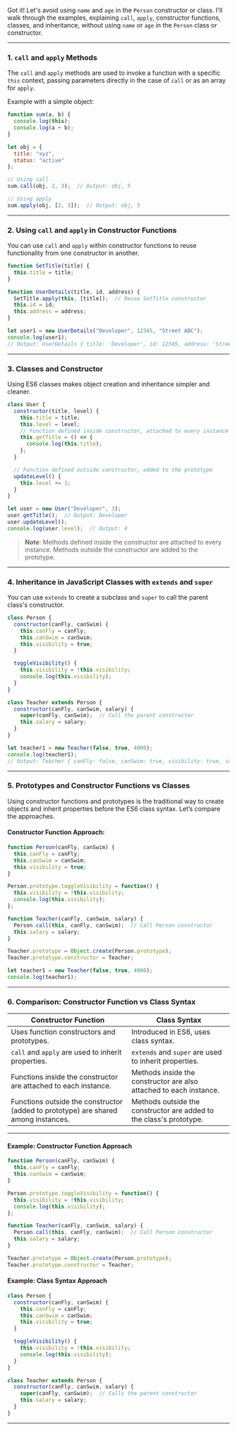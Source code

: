 Got it! Let's avoid using `name` and `age` in the `Person` constructor or class. I'll walk through the examples, explaining `call`, `apply`, constructor functions, classes, and inheritance, without using `name` or `age` in the `Person` class or constructor.

---

### 1. **`call` and `apply` Methods**

The `call` and `apply` methods are used to invoke a function with a specific `this` context, passing parameters directly in the case of `call` or as an array for `apply`.

Example with a simple object:
```javascript
function sum(a, b) {
  console.log(this);
  console.log(a + b);
}

let obj = {
  title: "xyz",
  status: "active"
};

// Using call
sum.call(obj, 2, 3);  // Output: obj, 5

// Using apply
sum.apply(obj, [2, 3]);  // Output: obj, 5
```

---

### 2. **Using `call` and `apply` in Constructor Functions**

You can use `call` and `apply` within constructor functions to reuse functionality from one constructor in another.

```javascript
function SetTitle(title) {
  this.title = title;
}

function UserDetails(title, id, address) {
  SetTitle.apply(this, [title]);  // Reuse SetTitle constructor
  this.id = id;
  this.address = address;
}

let user1 = new UserDetails("Developer", 12345, "Street ABC");
console.log(user1);
// Output: UserDetails { title: 'Developer', id: 12345, address: 'Street ABC' }
```

---

### 3. **Classes and Constructor**

Using ES6 classes makes object creation and inheritance simpler and cleaner.

```javascript
class User {
  constructor(title, level) {
    this.title = title;
    this.level = level;
    // Function defined inside constructor, attached to every instance
    this.getTitle = () => {
      console.log(this.title);
    };
  }

  // Function defined outside constructor, added to the prototype
  updateLevel() {
    this.level += 1;
  }
}

let user = new User("Developer", 3);
user.getTitle();  // Output: Developer
user.updateLevel();
console.log(user.level);  // Output: 4
```

> **Note**: Methods defined inside the constructor are attached to every instance. Methods outside the constructor are added to the prototype.

---

### 4. **Inheritance in JavaScript Classes with `extends` and `super`**

You can use `extends` to create a subclass and `super` to call the parent class's constructor.

```javascript
class Person {
  constructor(canFly, canSwim) {
    this.canFly = canFly;
    this.canSwim = canSwim;
    this.visibility = true;
  }

  toggleVisibility() {
    this.visibility = !this.visibility;
    console.log(this.visibility);
  }
}

class Teacher extends Person {
  constructor(canFly, canSwim, salary) {
    super(canFly, canSwim);  // Call the parent constructor
    this.salary = salary;
  }
}

let teacher1 = new Teacher(false, true, 4000);
console.log(teacher1);  
// Output: Teacher { canFly: false, canSwim: true, visibility: true, salary: 4000 }
```

---

### 5. **Prototypes and Constructor Functions vs Classes**

Using constructor functions and prototypes is the traditional way to create objects and inherit properties before the ES6 class syntax. Let’s compare the approaches.

#### Constructor Function Approach:
```javascript
function Person(canFly, canSwim) {
  this.canFly = canFly;
  this.canSwim = canSwim;
  this.visibility = true;
}

Person.prototype.toggleVisibility = function() {
  this.visibility = !this.visibility;
  console.log(this.visibility);
};

function Teacher(canFly, canSwim, salary) {
  Person.call(this, canFly, canSwim);  // Call Person constructor
  this.salary = salary;
}

Teacher.prototype = Object.create(Person.prototype);
Teacher.prototype.constructor = Teacher;

let teacher1 = new Teacher(false, true, 4000);
console.log(teacher1);
```

---

### 6. **Comparison: Constructor Function vs Class Syntax**

| **Constructor Function** | **Class Syntax** |
|--------------------------|-----------------|
| Uses function constructors and prototypes. | Introduced in ES6, uses class syntax. |
| `call` and `apply` are used to inherit properties. | `extends` and `super` are used to inherit properties. |
| Functions inside the constructor are attached to each instance. | Methods inside the constructor are also attached to each instance. |
| Functions outside the constructor (added to prototype) are shared among instances. | Methods outside the constructor are added to the class's prototype. |

---

#### Example: Constructor Function Approach
```javascript
function Person(canFly, canSwim) {
  this.canFly = canFly;
  this.canSwim = canSwim;
}

Person.prototype.toggleVisibility = function() {
  this.visibility = !this.visibility;
  console.log(this.visibility);
};

function Teacher(canFly, canSwim, salary) {
  Person.call(this, canFly, canSwim);  // Call Person constructor
  this.salary = salary;
}

Teacher.prototype = Object.create(Person.prototype);
Teacher.prototype.constructor = Teacher;
```

#### Example: Class Syntax Approach
```javascript
class Person {
  constructor(canFly, canSwim) {
    this.canFly = canFly;
    this.canSwim = canSwim;
    this.visibility = true;
  }

  toggleVisibility() {
    this.visibility = !this.visibility;
    console.log(this.visibility);
  }
}

class Teacher extends Person {
  constructor(canFly, canSwim, salary) {
    super(canFly, canSwim);  // Calls the parent constructor
    this.salary = salary;
  }
}
```

---
